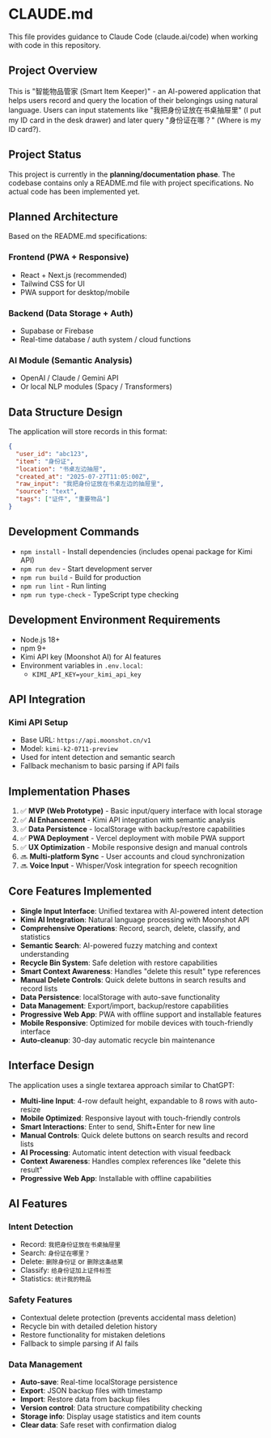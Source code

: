 # CLAUDE.md

This file provides guidance to Claude Code (claude.ai/code) when working with code in this repository.

## Project Overview

This is "智能物品管家 (Smart Item Keeper)" - an AI-powered application that helps users record and query the location of their belongings using natural language. Users can input statements like "我把身份证放在书桌抽屉里" (I put my ID card in the desk drawer) and later query "身份证在哪？" (Where is my ID card?).

## Project Status

This project is currently in the **planning/documentation phase**. The codebase contains only a README.md file with project specifications. No actual code has been implemented yet.

## Planned Architecture

Based on the README.md specifications:

### Frontend (PWA + Responsive)
- React + Next.js (recommended)
- Tailwind CSS for UI
- PWA support for desktop/mobile

### Backend (Data Storage + Auth)
- Supabase or Firebase
- Real-time database / auth system / cloud functions

### AI Module (Semantic Analysis)
- OpenAI / Claude / Gemini API
- Or local NLP modules (Spacy / Transformers)

## Data Structure Design

The application will store records in this format:
```json
{
  "user_id": "abc123",
  "item": "身份证",
  "location": "书桌左边抽屉",
  "created_at": "2025-07-27T11:05:00Z",
  "raw_input": "我把身份证放在书桌左边的抽屉里",
  "source": "text",
  "tags": ["证件", "重要物品"]
}
```

## Development Commands

- `npm install` - Install dependencies (includes openai package for Kimi API)
- `npm run dev` - Start development server
- `npm run build` - Build for production
- `npm run lint` - Run linting
- `npm run type-check` - TypeScript type checking

## Development Environment Requirements

- Node.js 18+
- npm 9+
- Kimi API key (Moonshot AI) for AI features
- Environment variables in `.env.local`:
  - `KIMI_API_KEY=your_kimi_api_key`

## API Integration

### Kimi API Setup
- Base URL: `https://api.moonshot.cn/v1`
- Model: `kimi-k2-0711-preview`
- Used for intent detection and semantic search
- Fallback mechanism to basic parsing if API fails

## Implementation Phases

1. ✅ **MVP (Web Prototype)** - Basic input/query interface with local storage
2. ✅ **AI Enhancement** - Kimi API integration with semantic analysis
3. ✅ **Data Persistence** - localStorage with backup/restore capabilities
4. ✅ **PWA Deployment** - Vercel deployment with mobile PWA support
5. ✅ **UX Optimization** - Mobile responsive design and manual controls
6. 🔜 **Multi-platform Sync** - User accounts and cloud synchronization
7. 🔜 **Voice Input** - Whisper/Vosk integration for speech recognition

## Core Features Implemented

- **Single Input Interface**: Unified textarea with AI-powered intent detection
- **Kimi AI Integration**: Natural language processing with Moonshot API
- **Comprehensive Operations**: Record, search, delete, classify, and statistics
- **Semantic Search**: AI-powered fuzzy matching and context understanding
- **Recycle Bin System**: Safe deletion with restore capabilities
- **Smart Context Awareness**: Handles "delete this result" type references
- **Manual Delete Controls**: Quick delete buttons in search results and record lists
- **Data Persistence**: localStorage with auto-save functionality
- **Data Management**: Export/import, backup/restore capabilities
- **Progressive Web App**: PWA with offline support and installable features
- **Mobile Responsive**: Optimized for mobile devices with touch-friendly interface
- **Auto-cleanup**: 30-day automatic recycle bin maintenance

## Interface Design

The application uses a single textarea approach similar to ChatGPT:
- **Multi-line Input**: 4-row default height, expandable to 8 rows with auto-resize
- **Mobile Optimized**: Responsive layout with touch-friendly controls
- **Smart Interactions**: Enter to send, Shift+Enter for new line
- **Manual Controls**: Quick delete buttons on search results and record lists
- **AI Processing**: Automatic intent detection with visual feedback
- **Context Awareness**: Handles complex references like "delete this result"
- **Progressive Web App**: Installable with offline capabilities

## AI Features

### Intent Detection
- Record: `我把身份证放在书桌抽屉里`
- Search: `身份证在哪里？`
- Delete: `删除身份证` or `删除这条结果`
- Classify: `给身份证加上证件标签`
- Statistics: `统计我的物品`

### Safety Features
- Contextual delete protection (prevents accidental mass deletion)
- Recycle bin with detailed deletion history
- Restore functionality for mistaken deletions
- Fallback to simple parsing if AI fails

### Data Management
- **Auto-save**: Real-time localStorage persistence
- **Export**: JSON backup files with timestamp
- **Import**: Restore data from backup files
- **Version control**: Data structure compatibility checking
- **Storage info**: Display usage statistics and item counts
- **Clear data**: Safe reset with confirmation dialog